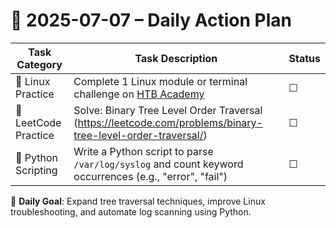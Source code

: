 # 📌 2025-07-07 – Daily Action Plan

| Task Category         | Task Description                                                                                          | Status |
|----------------------|-------------------------------------------------------------------------------------------------------------|--------|
| 🐧 Linux Practice      | Complete 1 Linux module or terminal challenge on [HTB Academy](https://academy.hackthebox.com/)            | ☐      |
| 🧠 LeetCode Practice   | Solve: Binary Tree Level Order Traversal (https://leetcode.com/problems/binary-tree-level-order-traversal/) | ☐      |
| 🐍 Python Scripting    | Write a Python script to parse `/var/log/syslog` and count keyword occurrences (e.g., "error", "fail")     | ☐      |

🎯 **Daily Goal**: Expand tree traversal techniques, improve Linux troubleshooting, and automate log scanning using Python.

